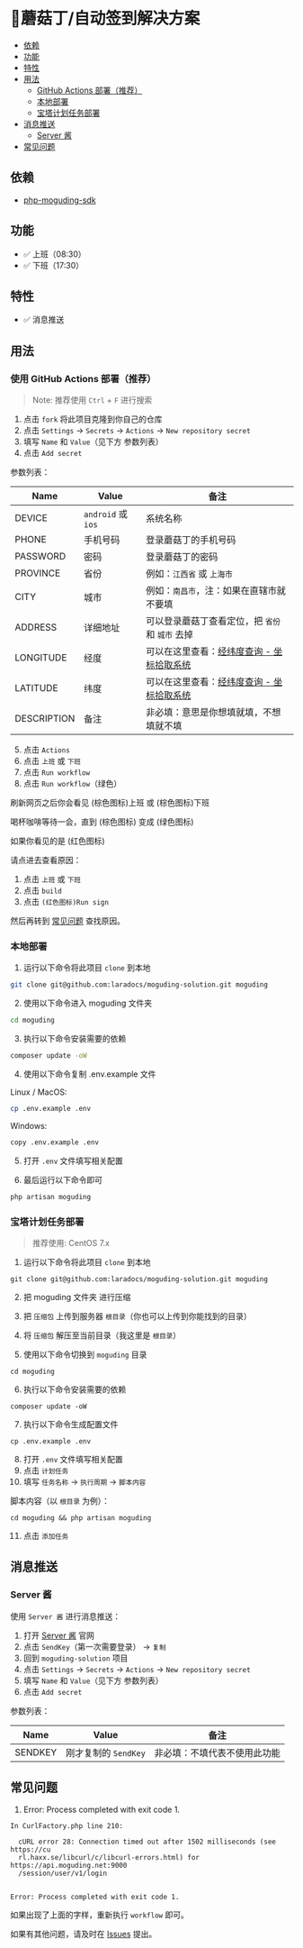 # 🍄蘑菇丁/自动签到解决方案

- [依赖](#depend)
- [功能](#feature)
- [特性](#peculiarity)
- [用法](#usage)
    - [GitHub Actions 部署（推荐）](#github-actions)
    - [本地部署](#local)
    - [宝塔计划任务部署](#bt-task)
- [消息推送](#message-push)
    - [Server 酱](#server-sct)
- [常见问题](#faq)

<a name="depend"></a>
## 依赖

- [php-moguding-sdk](https://github.com/laradocs/php-moguding-sdk)

<a name="feature"></a>
## 功能

- ✅ 上班（08:30）
- ✅ 下班（17:30）

<a name="peculiarity"></a>
## 特性

- ✅ 消息推送

<a name="usage"></a>
## 用法

<a name="github-actions"></a>
### 使用 GitHub Actions 部署（推荐）

> Note: 推荐使用 `Ctrl` + `F` 进行搜索

1. 点击 `fork` 将此项目克隆到你自己的仓库
2. 点击 `Settings` -> `Secrets` -> `Actions` -> `New repository secret`
3. 填写 `Name` 和 `Value`（见下方 参数列表）
4. 点击 `Add secret`

参数列表：

| Name         | Value             | 备注                                                   |
|--------------|-------------------|------------------------------------------------------|
| DEVICE       | `android` 或 `ios` | 系统名称                                                 |
| PHONE        | 手机号码              | 登录蘑菇丁的手机号码                                           |
| PASSWORD     | 密码                | 登录蘑菇丁的密码                                             |
| PROVINCE     | 省份                | 例如：`江西省` 或 `上海市`                                     |
| CITY         | 城市                | 例如：`南昌市`，注：如果在直辖市就不要填                                |
| ADDRESS      | 详细地址              | 可以登录蘑菇丁查看定位，把 `省份` 和 `城市` 去掉                         |
| LONGITUDE    | 经度                | 可以在这里查看：[经纬度查询 - 坐标拾取系统](https://jingweidu.bmcx.com) |
| LATITUDE     | 纬度                | 可以在这里查看：[经纬度查询 - 坐标拾取系统](https://jingweidu.bmcx.com) |
| DESCRIPTION  | 备注                | 非必填：意思是你想填就填，不想填就不填                                  |

5. 点击 `Actions`
6. 点击 `上班` 或 `下班`
7. 点击 `Run workflow`
8. 点击 `Run workflow`（绿色）

刷新网页之后你会看见 (棕色图标)上班 或 (棕色图标)下班

喝杯咖啡等待一会，直到 (棕色图标) 变成 (绿色图标)

如果你看见的是 (红色图标)

请点进去查看原因：

1. 点击 `上班` 或 `下班`
2. 点击 `build`
3. 点击 `(红色图标)Run sign`

然后再转到 [常见问题](#faq) 查找原因。

<a name="local"></a>
### 本地部署

1. 运行以下命令将此项目 `clone` 到本地
```bash
git clone git@github.com:laradocs/moguding-solution.git moguding
```

2. 使用以下命令进入 moguding 文件夹
```bash
cd moguding
```

3. 执行以下命令安装需要的依赖
```bash
composer update -oW
```

4. 使用以下命令复制 .env.example 文件

Linux / MacOS:
```bash
cp .env.example .env
```

Windows:
```bash
copy .env.example .env
```

5. 打开 `.env` 文件填写相关配置

6. 最后运行以下命令即可
```bash
php artisan moguding
```

<a name="bt-task"></a>
### 宝塔计划任务部署

> 推荐使用: CentOS 7.x

1. 运行以下命令将此项目 `clone` 到本地
```
git clone git@github.com:laradocs/moguding-solution.git moguding
```
2. 把 moguding 文件夹 进行压缩

3. 把 `压缩包` 上传到服务器 `根目录`（你也可以上传到你能找到的目录）
4. 将 `压缩包` 解压至当前目录（我这里是 `根目录`）
5. 使用以下命令切换到 `moguding` 目录
```
cd moguding
```
6. 执行以下命令安装需要的依赖
```
composer update -oW
```

7. 执行以下命令生成配置文件
```
cp .env.example .env
```
8. 打开 `.env` 文件填写相关配置
9. 点击 `计划任务`
10. 填写 `任务名称` -> `执行周期` -> `脚本内容`

脚本内容（以 `根目录` 为例）：
```
cd moguding && php artisan moguding
```

11. 点击 `添加任务`

<a name="message-push"></a>
## 消息推送

<a name="server-sct"></a>
### Server 酱

使用 `Server 酱` 进行消息推送：

1. 打开 [Server 酱](https://sct.ftqq.com) 官网
2. 点击 `SendKey`（第一次需要登录） -> `复制`
3. 回到 `moguding-solution` 项目
4. 点击 `Settings` -> `Secrets` -> `Actions` -> `New repository secret`
5. 填写 `Name` 和 `Value`（见下方 参数列表）
6. 点击 `Add secret`

参数列表：

| Name    | Value           | 备注             |
|---------|-----------------|----------------|
| SENDKEY | 刚才复制的 `SendKey` | 非必填：不填代表不使用此功能 |

<a name="faq"></a>
## 常见问题

1. Error: Process completed with exit code 1.

```
In CurlFactory.php line 210:
                                                                               
  cURL error 28: Connection timed out after 1502 milliseconds (see https://cu  
  rl.haxx.se/libcurl/c/libcurl-errors.html) for https://api.moguding.net:9000  
  /session/user/v1/login                                                       
                                                                               

Error: Process completed with exit code 1.
```

如果出现了上面的字样，重新执行 `workflow` 即可。

如果有其他问题，请及时在 [Issues](https://github.com/laradocs/moguding-solution/issues) 提出。
